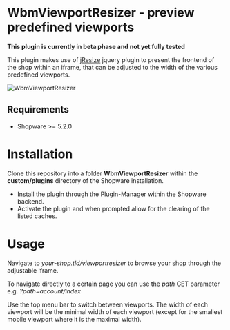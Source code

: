 WbmViewportResizer - preview predefined viewports
=====
**This plugin is currently in beta phase and not yet fully tested**

This plugin makes use of [jResize](https://github.com/toddmotto/jResize) jquery plugin 
to present the frontend of the shop within an iframe, that can be adjusted to the width of
the various predefined viewports.

![WbmViewportResizer](https://www.webmatch.de/wp-content/uploads/2017/02/viewportresizer.png)

Requirements
-----
* Shopware >= 5.2.0

Installation
====
Clone this repository into a folder **WbmViewportResizer** within the **custom/plugins** directory of the Shopware installation.

* Install the plugin through the Plugin-Manager within the Shopware backend. 
* Activate the plugin and when prompted allow for the clearing of the listed caches.

Usage
=====
Navigate to *your-shop.tld/viewportresizer* to browse your shop through the adjustable iframe.

To navigate directly to a certain page you can use the *path*  GET parameter e.g. *?path=account/index*

Use the top menu bar to switch between viewports. The width of each viewport will be the minimal width of each viewport 
(except for the smallest mobile viewport where it is the maximal width).